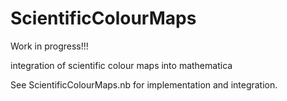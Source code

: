 # ScientificColourMaps

Work in progress!!!

integration of scientific colour maps into mathematica

See ScientificColourMaps.nb for implementation and integration.